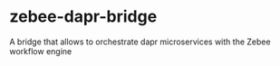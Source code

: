 # zebee-dapr-bridge
A bridge that allows to orchestrate dapr microservices with the Zebee workflow engine
